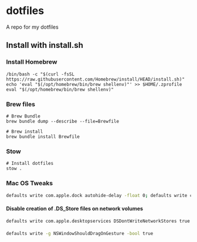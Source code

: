 # dotfiles

A repo for my dotfiles

## Install with install.sh

### Install Homebrew

```
/bin/bash -c "$(curl -fsSL https://raw.githubusercontent.com/Homebrew/install/HEAD/install.sh)"
echo 'eval "$(/opt/homebrew/bin/brew shellenv)"' >> $HOME/.zprofile
eval "$(/opt/homebrew/bin/brew shellenv)"

```

### Brew files

```
# Brew Bundle
brew bundle dump --describe --file=Brewfile

# Brew install
brew bundle install Brewfile
```

### Stow

```
# Install dotfiles
stow .
```

### Mac OS Tweaks

```sh
defaults write com.apple.dock autohide-delay -float 0; defaults write com.apple.dock autohide-time-modifier -int 0;killall Dock
```

#### Disable creation of .DS_Store files on network volumes

```sh
defaults write com.apple.desktopservices DSDontWriteNetworkStores true
```

####

```sh
defaults write -g NSWindowShouldDragOnGesture -bool true
```

